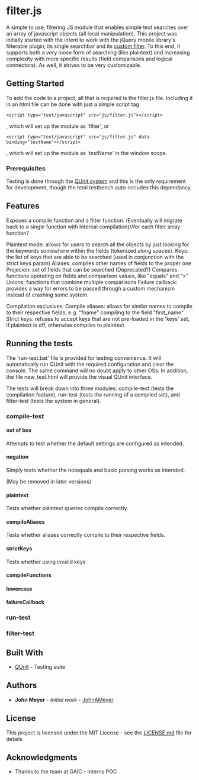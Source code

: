 # filter.js
A simple to use, filtering JS module that enables simple text searches over an array of javascript objects (all local manipulation).
This project was initially started with the intent to work with the jQuery mobile library's filterable plugin, its single searchbar and its [custom filter](https://api.jquerymobile.com/filterable/#custom-filter-example).
To this end, it supports both a very loose form of searching (like plaintext) and increasing complexity with more specific results (field comparisons and logical connectors).
As well, it strives to be very customizable.

## Getting Started

To add the code to a project, all that is required is the filter.js file. Including it in an html file can be done with just a simple script tag
```
<script type="text/javascript" src="js/filter.js"></script>
```
, which will set up the module as 'filter', or 
```
<script type="text/javascript" src="js/filter.js" data-binding="testName"></script>
```
, which will set up the module as 'testName' in the window scope.

### Prerequisites

Testing is done through the [QUnit system](https://api.qunitjs.com/) and this is the only requirement for development, though the html testbench auto-includes this dependancy.

## Features
Exposes a compile function and a filter function. (Eventually will migrate back to a single function with internal compilation)//for each filter array function?


Plaintext mode: allows for users to search all the objects by just looking for the keywords somewhere within the fields (tokenized along spaces).
Keys: the list of keys that are able to be searched (used in conjunction with the strict keys param)
Aliases: compiles other names of fields to the proper one
Projecion: set of fields that can be searched (Deprecated?)
Compares: functions operating on fields and comparison values, like "equals" and ">"
Unions: functions that combine multiple comparisons
Failure callback: provides a way for errors to be passed through a custom mechanism instead of crashing some system.

Compilation exclusives:
Compile aliases: allows for similar names to compile to their respective fields, e.g. "fname" compiling to the field "first_name"
Strict keys: refuses to accept keys that are not pre-loaded in the 'keys' set, if plaintext is off, otherwise compiles to plaintext

## Running the tests

The 'run-test.bat' file is provided for testing convenience. It will automatically run QUnit with the required configuration and clear the console. The same command will no doubt apply to other OSs. In addition, the file new_test.html will provide the visual QUnit interface.

The tests will break down into three modules: compile-test (tests the compilation feature), run-test (tests the running of a compiled set), and filter-test (tests the system in general).

### compile-test

#### out of box

Attempts to test whether the default settings are configured as intended.

#### negation

Simply tests whether the notequals and basic parsing works as intended.

(May be removed in later versions)

#### plaintext

Tests whether plaintext queries compile correctly.

#### compileAliases

Tests whether aliases correctly compile to their respective fields.

#### strictKeys

Tests whether using invalid keys

#### compileFunctions

#### lowercase

#### failureCallback

### run-test

### filter-test

## Built With

* [QUnit](https://api.qunitjs.com/) - Testing suite

## Authors

* **John Meyer** - *Initial work* - [JohnAMeyer](https://github.com/johnameyer)

## License

This project is licensed under the MIT License - see the [LICENSE.md](LICENSE.md) file for details

## Acknowledgments

* Thanks to the team at GAIC - Interns POC
